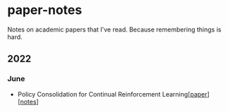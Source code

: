# paper-notes

Notes on academic papers that I've read. Because remembering things is hard.

## 2022
### June
- Policy Consolidation for Continual Reinforcement Learning[[paper](https://arxiv.org/pdf/1902.00255.pdf)][[notes](https://github.com/jordancoblin/paper-notes/blob/main/Policy_Consolidation_for_Continual%20Reinforcement_Learning.md)]
